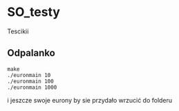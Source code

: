 # SO_testy
Tescikii

## Odpalanko
  ```
  make
  ./euronmain 10
  ./euronmain 100
  ./euronmain 1000
  ```
i jeszcze swoje eurony by sie przydało wrzucić do folderu
